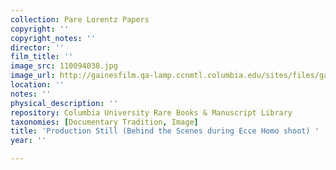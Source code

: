 ```yaml
---
collection: Pare Lorentz Papers
copyright: ''
copyright_notes: ''
director: ''
film_title: ''
image_src: 110094038.jpg
image_url: http://gainesfilm.qa-lamp.ccnmtl.columbia.edu/sites/files/gainesfilm/images/110094038.jpg
location: ''
notes: ''
physical_description: ''
repository: Columbia University Rare Books & Manuscript Library
taxonomies: [Documentary Tradition, Image]
title: 'Production Still (Behind the Scenes during Ecce Homo shoot) '
year: ''

---
```

